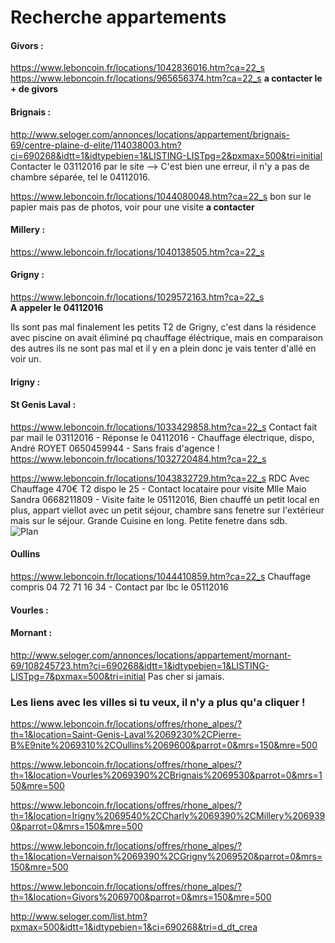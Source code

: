 # Recherche appartements

#### Givors :
https://www.leboncoin.fr/locations/1042836016.htm?ca=22_s  
https://www.leboncoin.fr/locations/965656374.htm?ca=22_s **a contacter le + de givors**

#### Brignais :
<http://www.seloger.com/annonces/locations/appartement/brignais-69/centre-plaine-d-elite/114038003.htm?ci=690268&idtt=1&idtypebien=1&LISTING-LISTpg=2&pxmax=500&tri=initial>  Contacter le 03112016 par le site
--> C'est bien une erreur, il n'y a pas de chambre séparée, tel le 04112016.

https://www.leboncoin.fr/locations/1044080048.htm?ca=22_s
bon sur le papier mais pas de photos, voir pour une visite **a contacter**

#### Millery :
https://www.leboncoin.fr/locations/1040138505.htm?ca=22_s

#### Grigny : 
<https://www.leboncoin.fr/locations/1029572163.htm?ca=22_s>  
**A appeler le 04112016**

Ils sont pas mal finalement les petits T2 de Grigny, c'est dans la résidence avec piscine on avait éliminé pq chauffage éléctrique, mais en comparaison des autres ils ne sont pas mal et il y en a plein donc je vais tenter d'allé en voir un.

#### Irigny :

#### St Genis Laval :
<https://www.leboncoin.fr/locations/1033429858.htm?ca=22_s> Contact fait par mail le 03112016 - Réponse le 04112016 - Chauffage électrique, dispo, André ROYET 0650459944 - Sans frais d'agence !
https://www.leboncoin.fr/locations/1032720484.htm?ca=22_s

https://www.leboncoin.fr/locations/1043832729.htm?ca=22_s RDC Avec Chauffage 470€ T2 dispo le 25 - Contact locataire pour visite Mlle Maio Sandra 0668211809 - Visite faite le 05112016, Bien chauffé un petit local en plus, appart viellot avec un petit séjour, chambre sans fenetre sur l'extérieur mais sur le séjour. Grande Cuisine en long. Petite fenetre dans sdb.  
![Plan](https://lh3.googleusercontent.com/2FNPxzaMcPcWxj-u8e4WyzQInXpRviV3Ykj4tQpeoEYh-TXeg9TzHd3e4ztq1u-0zdebEfwIh3IRR4OYGsXJWcyyqEMm-WZ6-fBsYahNICqVgRpTJonuJ6ND6jP7vEpvAqi-Kw-ZYeZTMsQofDZ_UFjImmzpLDR4moR2TQWHMCWqHFhP692EBQP6RDXsVxMzxsqOo96d6T7sO_mkVRStZAZiUVizPX4DnLsrij5wPIs0tSHLWd03qcMYhx9Hljue-Akm6uaW0EaMvLdy3GhOLof6pqg6vZN8IGDKE30bf5PPKv9y8cyWnP3MpLBlXOejRMOVH8cmmrOt6nLAnPKgJhgVG9rwnLEas0T0hSsWTuU3IW7fcZfWMem7PpTEwKlKH_0PN6-gxrXHTuKHE2EClrHl92YBQXTBElqD-wKqnuU8No9mQrJV2RkZtBzy-tP6WdedcA_O96aiCV2hubdrHQZj7XY1mamv2pDheiCgLlI71xK-446nYhogAivHN24JgmaG8R3rY9KqBTqGGYm9a3zQYLF3EQ1vycN2MrajSAYiheZz-FpDflqM5182MsHLUXNybsoUYWsjrAL6KKMSt_vJo9aa4EFXucNsceqT7eLUEfg6=w1227-h920-no)

#### Oullins
https://www.leboncoin.fr/locations/1044410859.htm?ca=22_s  Chauffage compris 04 72 71 16 34 - Contact par lbc  le 05112016

#### Vourles :

#### Mornant :
http://www.seloger.com/annonces/locations/appartement/mornant-69/108245723.htm?ci=690268&idtt=1&idtypebien=1&LISTING-LISTpg=7&pxmax=500&tri=initial Pas cher si jamais.

### Les liens avec les villes si tu veux, il n'y a plus qu'a cliquer !

https://www.leboncoin.fr/locations/offres/rhone_alpes/?th=1&location=Saint-Genis-Laval%2069230%2CPierre-B%E9nite%2069310%2COullins%2069600&parrot=0&mrs=150&mre=500

https://www.leboncoin.fr/locations/offres/rhone_alpes/?th=1&location=Vourles%2069390%2CBrignais%2069530&parrot=0&mrs=150&mre=500

https://www.leboncoin.fr/locations/offres/rhone_alpes/?th=1&location=Irigny%2069540%2CCharly%2069390%2CMillery%2069390&parrot=0&mrs=150&mre=500

https://www.leboncoin.fr/locations/offres/rhone_alpes/?th=1&location=Vernaison%2069390%2CGrigny%2069520&parrot=0&mrs=150&mre=500

https://www.leboncoin.fr/locations/offres/rhone_alpes/?th=1&location=Givors%2069700&parrot=0&mrs=150&mre=500

http://www.seloger.com/list.htm?pxmax=500&idtt=1&idtypebien=1&ci=690268&tri=d_dt_crea
